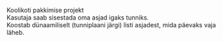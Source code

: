 Koolikoti pakkimise projekt <br>
Kasutaja saab sisestada oma asjad igaks tunniks. <br>
Koostab dünaamiliselt (tunniplaani järgi) listi asjadest, mida päevaks vaja läheb.
